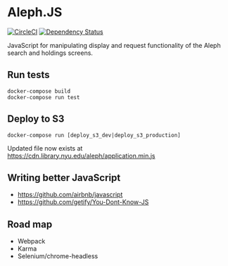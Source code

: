 # Aleph.JS

[![CircleCI](https://circleci.com/gh/NYULibraries/aleph_js.svg?style=svg)](https://circleci.com/gh/NYULibraries/aleph_js)
[![Dependency Status](https://gemnasium.com/badges/github.com/NYULibraries/aleph_js.svg)](https://gemnasium.com/github.com/NYULibraries/aleph_js)

JavaScript for manipulating display and request functionality of the Aleph search and holdings screens.

## Run tests

```
docker-compose build
docker-compose run test
```

## Deploy to S3

```
docker-compose run [deploy_s3_dev|deploy_s3_production]
```

Updated file now exists at https://cdn.library.nyu.edu/aleph/application.min.js

## Writing better JavaScript

- https://github.com/airbnb/javascript
- https://github.com/getify/You-Dont-Know-JS

## Road map

- Webpack
- Karma
- Selenium/chrome-headless